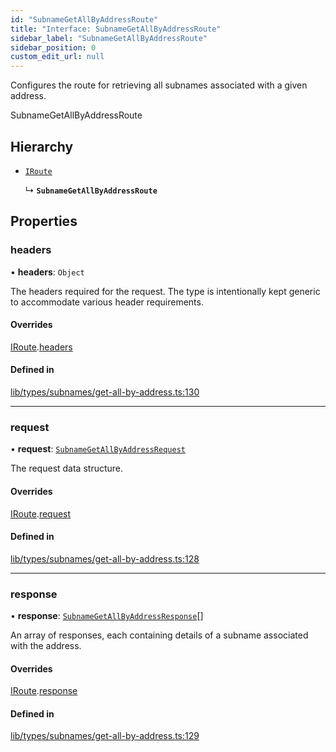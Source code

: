 ```yaml
---
id: "SubnameGetAllByAddressRoute"
title: "Interface: SubnameGetAllByAddressRoute"
sidebar_label: "SubnameGetAllByAddressRoute"
sidebar_position: 0
custom_edit_url: null
---
```


Configures the route for retrieving all subnames associated with a given address.

 SubnameGetAllByAddressRoute

## Hierarchy

- [`IRoute`](IRoute.md)

  ↳ **`SubnameGetAllByAddressRoute`**

## Properties

### headers

• **headers**: `Object`

The headers required for the request. The type is intentionally kept generic to accommodate various header requirements.

#### Overrides

[IRoute](IRoute.md).[headers](IRoute.md#headers)

#### Defined in

[lib/types/subnames/get-all-by-address.ts:130](https://github.com/JustaName-id/JustaName-sdk/blob/4ff9084/packages/@justaname.id/sdk/src/lib/types/subnames/get-all-by-address.ts#L130)

___

### request

• **request**: [`SubnameGetAllByAddressRequest`](SubnameGetAllByAddressRequest.md)

The request data structure.

#### Overrides

[IRoute](IRoute.md).[request](IRoute.md#request)

#### Defined in

[lib/types/subnames/get-all-by-address.ts:128](https://github.com/JustaName-id/JustaName-sdk/blob/4ff9084/packages/@justaname.id/sdk/src/lib/types/subnames/get-all-by-address.ts#L128)

___

### response

• **response**: [`SubnameGetAllByAddressResponse`](SubnameGetAllByAddressResponse.md)[]

An array of responses, each containing details of a subname associated with the address.

#### Overrides

[IRoute](IRoute.md).[response](IRoute.md#response)

#### Defined in

[lib/types/subnames/get-all-by-address.ts:129](https://github.com/JustaName-id/JustaName-sdk/blob/4ff9084/packages/@justaname.id/sdk/src/lib/types/subnames/get-all-by-address.ts#L129)
